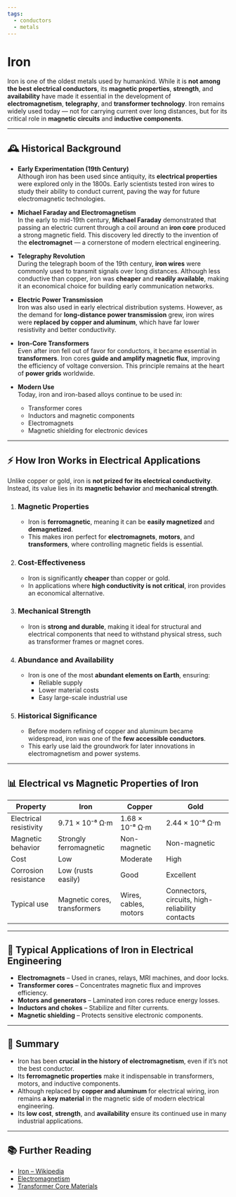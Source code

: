 ```yaml
---
tags:
  - conductors
  - metals
---
```


# Iron

Iron is one of the oldest metals used by humankind. While it is **not among the best electrical conductors**, its **magnetic properties**, **strength**, and **availability** have made it essential in the development of **electromagnetism**, **telegraphy**, and **transformer technology**. Iron remains widely used today — not for carrying current over long distances, but for its critical role in **magnetic circuits** and **inductive components**.

---

## 🕰️ Historical Background

- **Early Experimentation (19th Century)**  
  Although iron has been used since antiquity, its **electrical properties** were explored only in the 1800s. Early scientists tested iron wires to study their ability to conduct current, paving the way for future electromagnetic technologies.

- **Michael Faraday and Electromagnetism**  
  In the early to mid-19th century, **Michael Faraday** demonstrated that passing an electric current through a coil around an **iron core** produced a strong magnetic field. This discovery led directly to the invention of the **electromagnet** — a cornerstone of modern electrical engineering.

- **Telegraphy Revolution**  
  During the telegraph boom of the 19th century, **iron wires** were commonly used to transmit signals over long distances. Although less conductive than copper, iron was **cheaper** and **readily available**, making it an economical choice for building early communication networks.

- **Electric Power Transmission**  
  Iron was also used in early electrical distribution systems. However, as the demand for **long-distance power transmission** grew, iron wires were **replaced by copper and aluminum**, which have far lower resistivity and better conductivity.

- **Iron-Core Transformers**  
  Even after iron fell out of favor for conductors, it became essential in **transformers**. Iron cores **guide and amplify magnetic flux**, improving the efficiency of voltage conversion. This principle remains at the heart of **power grids** worldwide.

- **Modern Use**  
  Today, iron and iron-based alloys continue to be used in:
  - Transformer cores  
  - Inductors and magnetic components  
  - Electromagnets  
  - Magnetic shielding for electronic devices

---

## ⚡ How Iron Works in Electrical Applications

Unlike copper or gold, iron is **not prized for its electrical conductivity**. Instead, its value lies in its **magnetic behavior** and **mechanical strength**.

1. ### **Magnetic Properties**
   - Iron is **ferromagnetic**, meaning it can be **easily magnetized** and **demagnetized**.
   - This makes iron perfect for **electromagnets**, **motors**, and **transformers**, where controlling magnetic fields is essential.

2. ### **Cost-Effectiveness**
   - Iron is significantly **cheaper** than copper or gold.
   - In applications where **high conductivity is not critical**, iron provides an economical alternative.

3. ### **Mechanical Strength**
   - Iron is **strong and durable**, making it ideal for structural and electrical components that need to withstand physical stress, such as transformer frames or magnet cores.

4. ### **Abundance and Availability**
   - Iron is one of the most **abundant elements on Earth**, ensuring:
     - Reliable supply  
     - Lower material costs  
     - Easy large-scale industrial use

5. ### **Historical Significance**
   - Before modern refining of copper and aluminum became widespread, iron was one of the **few accessible conductors**.
   - This early use laid the groundwork for later innovations in electromagnetism and power systems.

---

## 📊 Electrical vs Magnetic Properties of Iron

| Property                        | Iron                                | Copper                              | Gold                                |
|----------------------------------|--------------------------------------|---------------------------------------|-------------------------------------|
| Electrical resistivity          | 9.71 × 10⁻⁸ Ω·m                     | 1.68 × 10⁻⁸ Ω·m                      | 2.44 × 10⁻⁸ Ω·m                    |
| Magnetic behavior               | Strongly ferromagnetic              | Non-magnetic                         | Non-magnetic                       |
| Cost                             | Low                                 | Moderate                             | High                               |
| Corrosion resistance            | Low (rusts easily)                  | Good                                 | Excellent                          |
| Typical use                     | Magnetic cores, transformers        | Wires, cables, motors                | Connectors, circuits, high-reliability contacts |

---

## 🧲 Typical Applications of Iron in Electrical Engineering

- **Electromagnets** – Used in cranes, relays, MRI machines, and door locks.  
- **Transformer cores** – Concentrates magnetic flux and improves efficiency.  
- **Motors and generators** – Laminated iron cores reduce energy losses.  
- **Inductors and chokes** – Stabilize and filter currents.  
- **Magnetic shielding** – Protects sensitive electronic components.

---

## 📝 Summary

- Iron has been **crucial in the history of electromagnetism**, even if it’s not the best conductor.  
- Its **ferromagnetic properties** make it indispensable in transformers, motors, and inductive components.  
- Although replaced by **copper and aluminum** for electrical wiring, iron remains **a key material** in the magnetic side of modern electrical engineering.  
- Its **low cost**, **strength**, and **availability** ensure its continued use in many industrial applications.

---

## 📚 Further Reading
- [Iron – Wikipedia](https://en.wikipedia.org/wiki/Iron)  
- [Electromagnetism](https://en.wikipedia.org/wiki/Electromagnetism)  
- [Transformer Core Materials](https://en.wikipedia.org/wiki/Transformer#Core)
